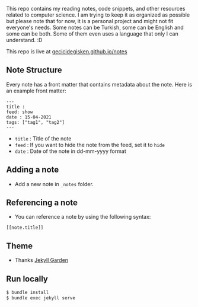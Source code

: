 This repo contains my reading notes, code snippets, and other resources related to computer science. I am trying to keep it as organized as possible but please note that for now, it is a personal project and might not fit everyone's needs. Some notes can be Turkish, some can be English and some can be both. Some of them even uses a language that only I can understand. :D

This repo is live at [gecicidegisken.github.io/notes](https://gecicidegisken.github.io/notes)

## Note Structure
Every note has a front matter that contains metadata about the note. Here is an example front matter:
```
---
title : 
feed: show
date : 15-04-2021
tags: ["tag1", "tag2"]
---
```

- `title` : Title of the note
- `feed` : If you want to hide the note from the feed, set it to `hide`
- `date` : Date of the note in dd-mm-yyyy format


## Adding a note
- Add a new note in `_notes` folder. 

## Referencing a note
- You can reference a note by using the following syntax:
```
[[note.title]]
```

## Theme 
-  Thanks [Jekyll Garden](https://jekyll-garden.github.io/)

## Run locally

```bash
$ bundle install
$ bundle exec jekyll serve
```
